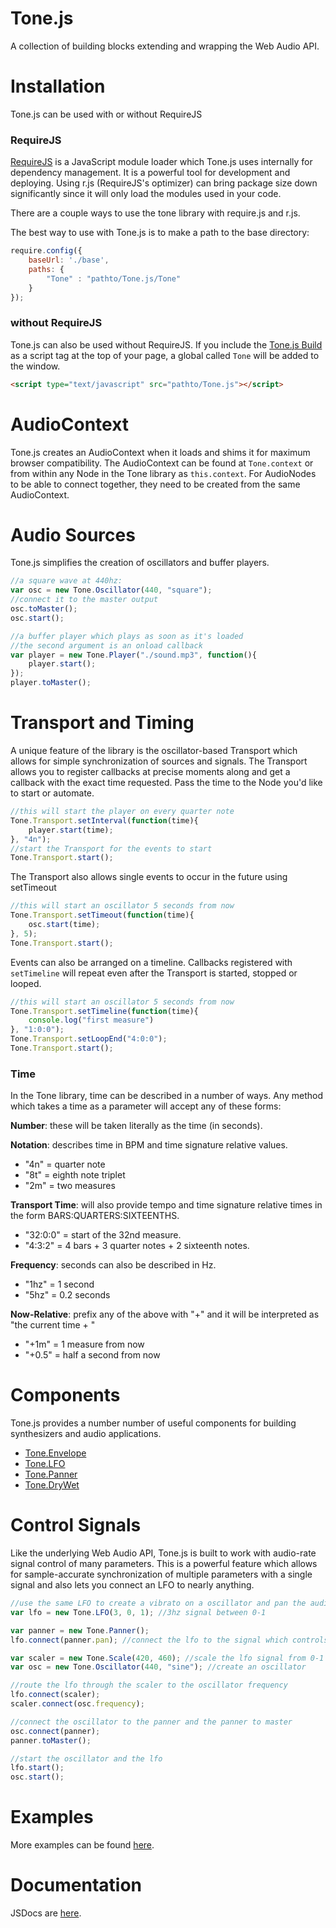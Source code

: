Tone.js
=========

A collection of building blocks extending and wrapping the Web Audio API.  

# Installation

Tone.js can be used with or without RequireJS

### RequireJS

[RequireJS](http://requirejs.org/) is a JavaScript module loader which Tone.js uses internally
for dependency management. It is a powerful tool for development and deploying. Using r.js (RequireJS's optimizer) 
can bring package size down significantly since it will only load the modules used in your code. 

There are a couple ways to use the tone library with require.js and r.js. 

The best way to use with  Tone.js is to make a path to the base directory:

```javascript
require.config({
    baseUrl: './base',
    paths: {
        "Tone" : "pathto/Tone.js/Tone"
    }
});
```

### without RequireJS

Tone.js can also be used without RequireJS. If you include the [Tone.js Build](https://raw.githubusercontent.com/TONEnoTONE/Tone.js/master/Tone.js)
as a script tag at the top of your page, a global called ```Tone``` will be added to the window. 

```html
<script type="text/javascript" src="pathto/Tone.js"></script>
```

# AudioContext

Tone.js creates an AudioContext when it loads and shims it for maximum browser compatibility. The AudioContext can be found at
```Tone.context``` or from within any Node in the Tone library as ```this.context```. For AudioNodes
to be able to connect together, they need to be created from the same AudioContext. 

# Audio Sources

Tone.js simplifies the creation of oscillators and buffer players. 

```javascript
//a square wave at 440hz:
var osc = new Tone.Oscillator(440, "square");
//connect it to the master output
osc.toMaster();
osc.start();
```

```javascript
//a buffer player which plays as soon as it's loaded
//the second argument is an onload callback
var player = new Tone.Player("./sound.mp3", function(){
	player.start();	
});
player.toMaster();
```

# Transport and Timing

A unique feature of the library is the oscillator-based Transport which allows for simple synchronization of 
sources and signals. The Transport allows you to register callbacks at precise moments along and get a callback
with the exact time requested. Pass the time to the Node you'd like to start or automate. 

```javascript
//this will start the player on every quarter note
Tone.Transport.setInterval(function(time){
	player.start(time);
}, "4n");
//start the Transport for the events to start
Tone.Transport.start();
```

The Transport also allows single events to occur in the future using setTimeout

```javascript
//this will start an oscillator 5 seconds from now
Tone.Transport.setTimeout(function(time){
	osc.start(time);
}, 5);
Tone.Transport.start();
```

Events can also be arranged on a timeline. Callbacks registered with ```setTimeline``` will
repeat even after the Transport is started, stopped or looped. 

```javascript
//this will start an oscillator 5 seconds from now
Tone.Transport.setTimeline(function(time){
	console.log("first measure")
}, "1:0:0");
Tone.Transport.setLoopEnd("4:0:0");
Tone.Transport.start();
```
### Time

In the Tone library, time can be described in a number of ways. Any method
which takes a time as a parameter will accept any of these forms: 

__Number__: these will be taken literally as the time (in seconds). 

__Notation__: describes time in BPM and time signature relative values. 

 * "4n" = quarter note
 * "8t" = eighth note triplet
 * "2m" = two measures

__Transport Time__: will also provide tempo and time signature relative times in the form BARS:QUARTERS:SIXTEENTHS.

* "32:0:0" = start of the 32nd measure. 
* "4:3:2" = 4 bars + 3 quarter notes + 2 sixteenth notes. 

__Frequency__: seconds can also be described in Hz. 

* "1hz" = 1 second
* "5hz" = 0.2 seconds

__Now-Relative__: prefix any of the above with "+" and it will be interpreted as "the current time + "

* "+1m" = 1 measure from now
* "+0.5" = half a second from now


# Components

Tone.js provides a number number of useful components for building synthesizers and audio applications.

* [Tone.Envelope](http://tonenotone.github.io/Tone.js/doc/Tone.Envelope.html)
* [Tone.LFO](http://tonenotone.github.io/Tone.js/doc/Tone.LFO.html)
* [Tone.Panner](http://tonenotone.github.io/Tone.js/doc/Tone.Panner.html)
* [Tone.DryWet](http://tonenotone.github.io/Tone.js/doc/Tone.DryWet.html)

# Control Signals

Like the underlying Web Audio API, Tone.js is built to work with audio-rate signal control of many parameters. 
This is a powerful feature which allows for sample-accurate synchronization of multiple parameters with a single 
signal and also lets you connect an LFO to nearly anything. 

```javascript
//use the same LFO to create a vibrato on a oscillator and pan the audio L/R
var lfo = new Tone.LFO(3, 0, 1); //3hz signal between 0-1

var panner = new Tone.Panner();
lfo.connect(panner.pan); //connect the lfo to the signal which controls panning

var scaler = new Tone.Scale(420, 460); //scale the lfo signal from 0-1 to 420-460
var osc = new Tone.Oscillator(440, "sine"); //create an oscillator

//route the lfo through the scaler to the oscillator frequency
lfo.connect(scaler);
scaler.connect(osc.frequency);

//connect the oscillator to the panner and the panner to master
osc.connect(panner);
panner.toMaster();

//start the oscillator and the lfo
lfo.start();
osc.start();
```

# Examples

More examples can be found [here](http://tonenotone.github.io/Tone.js/examples/).

# Documentation

JSDocs are [here](http://tonenotone.github.io/Tone.js/doc/).
